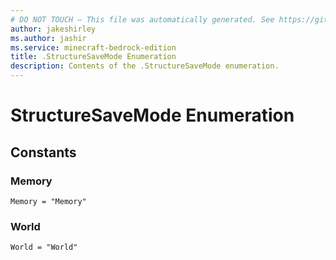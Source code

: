 ```yaml
---
# DO NOT TOUCH — This file was automatically generated. See https://github.com/mojang/minecraftapidocsgenerator to modify descriptions, examples, etc.
author: jakeshirley
ms.author: jashir
ms.service: minecraft-bedrock-edition
title: .StructureSaveMode Enumeration
description: Contents of the .StructureSaveMode enumeration.
---
```

# StructureSaveMode Enumeration

## Constants
### **Memory**
`Memory = "Memory"`
### **World**
`World = "World"`

